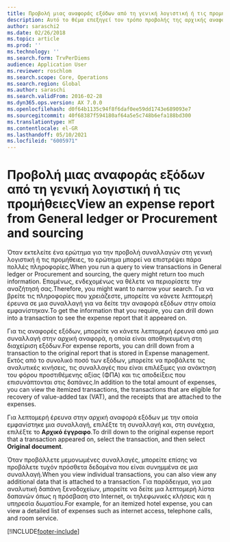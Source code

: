 ```yaml
---
title: Προβολή μιας αναφοράς εξόδων από τη γενική λογιστική ή τις προμήθειες
description: Αυτό το θέμα επεξηγεί τον τρόπο προβολής της αρχικής αναφοράς εξόδων με την οποία εμφανίστηκε μια συναλλαγή.
author: saraschi2
ms.date: 02/26/2018
ms.topic: article
ms.prod: ''
ms.technology: ''
ms.search.form: TrvPerDiems
audience: Application User
ms.reviewer: roschlom
ms.search.scope: Core, Operations
ms.search.region: Global
ms.author: saraschi
ms.search.validFrom: 2016-02-28
ms.dyn365.ops.version: AX 7.0.0
ms.openlocfilehash: d0f64b1135c94f8f6daf0ee59dd1743e689093e7
ms.sourcegitcommit: 40f68387f594180af64a5e5c748b6efa188bd300
ms.translationtype: HT
ms.contentlocale: el-GR
ms.lasthandoff: 05/10/2021
ms.locfileid: "6005971"
---
```

# <a name="view-an-expense-report-from-general-ledger-or-procurement-and-sourcing"></a><span data-ttu-id="8f9cb-103">Προβολή μιας αναφοράς εξόδων από τη γενική λογιστική ή τις προμήθειες</span><span class="sxs-lookup"><span data-stu-id="8f9cb-103">View an expense report from General ledger or Procurement and sourcing</span></span>

<span data-ttu-id="8f9cb-104">Όταν εκτελείτε ένα ερώτημα για την προβολή συναλλαγών στη γενική λογιστική ή τις προμήθειες, το ερώτημα μπορεί να επιστρέψει πάρα πολλές πληροφορίες.</span><span class="sxs-lookup"><span data-stu-id="8f9cb-104">When you run a query to view transactions in General ledger or Procurement and sourcing, the query might return too much information.</span></span> <span data-ttu-id="8f9cb-105">Επομένως, ενδεχομένως να θέλετε να περιορίσετε την αναζήτησή σας.</span><span class="sxs-lookup"><span data-stu-id="8f9cb-105">Therefore, you might want to narrow your search.</span></span> <span data-ttu-id="8f9cb-106">Για να βρείτε τις πληροφορίες που χρειάζεστε, μπορείτε να κάνετε λεπτομερή έρευνα σε μια συναλλαγή για να δείτε την αναφορά εξόδων στην οποία εμφανίστηκαν.</span><span class="sxs-lookup"><span data-stu-id="8f9cb-106">To get the information that you require, you can drill down into a transaction to see the expense report that it appeared on.</span></span>

<span data-ttu-id="8f9cb-107">Για τις αναφορές εξόδων, μπορείτε να κάνετε λεπτομερή έρευνα από μια συναλλαγή στην αρχική αναφορά, η οποία είναι αποθηκευμένη στη διαχείριση εξόδων.</span><span class="sxs-lookup"><span data-stu-id="8f9cb-107">For expense reports, you can drill down from a transaction to the original report that is stored in Expense management.</span></span> <span data-ttu-id="8f9cb-108">Εκτός από το συνολικό ποσό των εξόδων, μπορείτε να προβάλετε τις αναλυτικές κινήσεις, τις συναλλαγές που είναι επιλέξιμες για ανάκτηση του φόρου προστιθέμενης αξίας (ΦΠΑ) και τις αποδείξεις που επισυνάπτονται στις δαπάνες.</span><span class="sxs-lookup"><span data-stu-id="8f9cb-108">In addition to the total amount of expenses, you can view the itemized transactions, the transactions that are eligible for recovery of value-added tax (VAT), and the receipts that are attached to the expenses.</span></span>

<span data-ttu-id="8f9cb-109">Για λεπτομερή έρευνα στην αρχική αναφορά εξόδων με την οποία εμφανίστηκε μια συναλλαγή, επιλέξτε τη συναλλαγή και, στη συνέχεια, επιλέξτε το **Αρχικό έγγραφο**.</span><span class="sxs-lookup"><span data-stu-id="8f9cb-109">To drill down to the original expense report that a transaction appeared on, select the transaction, and then select **Original document**.</span></span>

<span data-ttu-id="8f9cb-110">Όταν προβάλλετε μεμονωμένες συναλλαγές, μπορείτε επίσης να προβάλετε τυχόν πρόσθετα δεδομένα που είναι συνημμένα σε μια συναλλαγή.</span><span class="sxs-lookup"><span data-stu-id="8f9cb-110">When you view individual transactions, you can also view any additional data that is attached to a transaction.</span></span> <span data-ttu-id="8f9cb-111">Για παράδειγμα, για μια αναλυτική δαπάνη ξενοδοχείων, μπορείτε να δείτε μια λεπτομερή λίστα δαπανών όπως η πρόσβαση στο Internet, οι τηλεφωνικές κλήσεις και η υπηρεσία δωματίου.</span><span class="sxs-lookup"><span data-stu-id="8f9cb-111">For example, for an itemized hotel expense, you can view a detailed list of expenses such as internet access, telephone calls, and room service.</span></span>


[!INCLUDE[footer-include](../includes/footer-banner.md)]